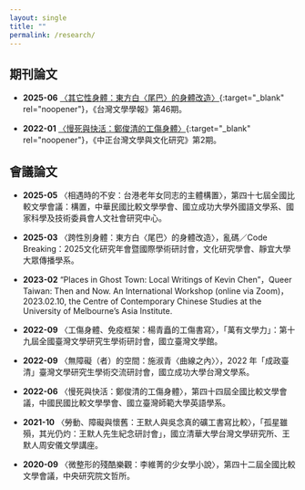 ```yaml
---
layout: single
title: ""
permalink: /research/
---
```



## 期刊論文

- **2025-06** [〈其它性身體：東方白〈尾巴〉的身體改造〉](https://doi-org.proxyone.lib.nccu.edu.tw:8443/10.30381/BTL.202506_(46).0002){:target="_blank" rel="noopener"}，《台灣文學學報》第46期。

- **2022-01** [〈慢死與快活：鄭俊清的工傷身體〉](https://www.airitilibrary.com/Article/Detail/P20220912001-N202301310016-00002){:target="_blank" rel="noopener"}，《中正台灣文學與文化研究》第2期。


## 會議論文

- **2025-05** 〈相遇時的不安：台港老年女同志的主體構置〉，第四十七屆全國比較文學會議：構置，中華民國比較文學學會、國立成功大學外國語文學系、國家科學及技術委員會人文社會研究中心。

- **2025-03** 〈跨性別身體：東方白〈尾巴〉的身體改造〉，亂碼／Code Breaking：2025文化研究年會暨國際學術研討會，文化研究學會、靜宜大學大眾傳播學系。

- **2023-02** “Places in Ghost Town: Local Writings of Kevin Chen”，Queer Taiwan: Then and Now. An International Workshop (online via Zoom)，2023.02.10, the Centre of Contemporary Chinese Studies at the University of Melbourne’s Asia Institute.

- **2022-09** 〈工傷身體、免疫框架：楊青矗的工傷書寫〉，「萬有文學力」：第十九屆全國臺灣文學研究生學術研討會，國立臺灣文學館。

- **2022-09** 〈無障礙（者）的空間：施淑青〈曲線之內〉〉，2022 年「成政臺清」臺灣文學研究生學術交流研討會，國立成功大學台灣文學系。

- **2022-06** 〈慢死與快活：鄭俊清的工傷身體〉，第四十四屆全國比較文學會議，中國民國比較文學學會、國立臺灣師範大學英語學系。

- **2021-10** 〈勞動、障礙與懷舊：王默人與吳念真的礦工書寫比較〉，「孤星雖殞，其光仍灼：王默人先生紀念研討會」，國立清華大學台灣文學研究所、王默人周安儀文學講座。


- **2020-09** 〈微整形的殘酷樂觀：李維菁的少女學小說〉，第四十二屆全國比較文學會議，中央研究院文哲所。
